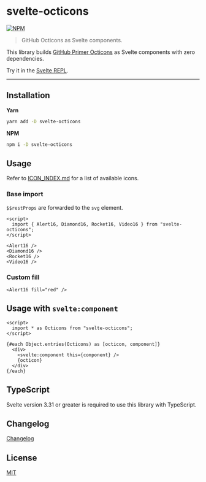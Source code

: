 # svelte-octicons

[![NPM][npm]][npm-url]

> GitHub Octicons as Svelte components.

<!-- REPO_URL -->

This library builds [GitHub Primer Octicons](https://primer.style/octicons/) as Svelte components with zero dependencies.

Try it in the [Svelte REPL](https://svelte.dev/repl/dce762f9a93c4e56b3ddde749cb1945f).

---

<!-- TOC -->

## Installation

**Yarn**

```bash
yarn add -D svelte-octicons
```

**NPM**

```bash
npm i -D svelte-octicons
```

## Usage

Refer to [ICON_INDEX.md](./ICON_INDEX.md) for a list of available icons.

### Base import

`$$restProps` are forwarded to the `svg` element.

```svelte
<script>
  import { Alert16, Diamond16, Rocket16, Video16 } from "svelte-octicons";
</script>

<Alert16 />
<Diamond16 />
<Rocket16 />
<Video16 />
```

### Custom fill

```svelte
<Alert16 fill="red" />
```

## Usage with `svelte:component`

```svelte
<script>
  import * as Octicons from "svelte-octicons";
</script>

{#each Object.entries(Octicons) as [octicon, component]}
  <div>
    <svelte:component this={component} />
    {octicon}
  </div>
{/each}
```

## TypeScript

Svelte version 3.31 or greater is required to use this library with TypeScript.

## Changelog

[Changelog](./CHANGELOG.md)

## License

[MIT](LICENSE)

[npm]: https://img.shields.io/npm/v/svelte-octicons.svg?color=%23ff3e00&style=for-the-badge
[npm-url]: https://npmjs.com/package/svelte-octicons
